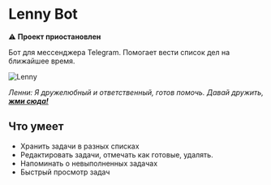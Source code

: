 # Lenny Bot 
:warning: **Проект приостановлен**

Бот для мессенджера Telegram. Помогает вести список дел на ближайшее время.  

![Lenny](docs/avatar/avatarlazybot.jpg)  

*Ленни: Я дружелюбный и ответственный, готов помочь. Давай дружить, **[жми сюда!](https://t.me/firstlazy_bot)***

## Что умеет
- Хранить задачи в разных списках
- Редактировать задачи, отмечать как готовые, удалять.
- Напоминать о невыполненных задачах
- Быстрый просмотр задач


